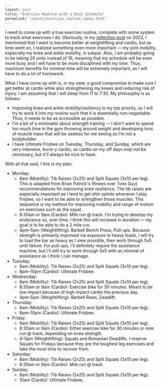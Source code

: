 ```yaml
---
layout: post
title: "Exercise Routine with a Busy Schedule"
permalink: "/posts/exercise_routine_ideas.html"
---
```

I need to come up with a true exercise routine, complete with some system to track what exercises I do. Obviously, in my [reflection post](https://blog.avinashiyer.xyz/posts/reflections_on_2023.html) on 2023, I mentioned that I want to become better at weightlifting and cardio, but as time went on, I realized something even more important — my joint mobility, especially my knee and ankle mobility, is subpar. Also, I am probably going to be taking 20 units instead of 16, meaning that my schedule will be even more busy and I will have to be more disciplined with my time. Thus, maximum benefits for minimal time will be extremely important, as I will have to do a lot of homework.

What I have come up with is, in my view, a good compromise to make sure I get better at cardio while also strengthening my knees and reducing risk of injury. I am assuming that I will sleep from 11 to 7:30. My philosophy is as follows:
- Improving knee and ankle mobility/resiliency is my top priority, so I will try to work it into my routine such that it is essentially non-negotiable. Thus, it needs to be as accessible as possible.
- I'm a bit of a minimalist about strength training — I don't want to spend too much time in the gym throwing around weight and developing tons of muscle mass that will be useless for me seeing as I'm not a bodybuilder.
- I have Ultimate Frisbee on Tuesday, Thursday, and Sunday, which are very intensive, burst-y cardio, so cardio on my off days _may_ not be necessary, but it'll always be nice to have.

With all that said, I this is my plan:
- Monday:
  - 8am (Mobility): Tib Raises (2x25) and Split Squats (3x10 per leg). This is adapted from Brian Patrick's (Knees over Toes Guy) recommendations for improving knee resilience. The tib raises are especially important as I tend to get shin splints whenever I play frisbee, so I want to be able to strengthen those muscles. This sequence is my method for improving mobility and range of motion on exercises such as the squat.
  - 8:30am or 9am (Cardio): Mile run @ track. I'm trying to develop my endurance so, over time, I think this will increase in duration — my goal is to be able to do a 2 mile run.
  - 4pm–5pm (Weightlifting): Barbell Bench Press, Pull-ups. Because strength is primarily improved via exposure to heavy loads, I will try to load the bar as heavy as I view possible, then work through 5x5 until failure. For pull-ups, I'll definitely require the assistance machine, but I'll still try to work through 5x5 with as minimal of assistance as I think I can manage.
- Tuesday:
  - 8am (Mobility): Tib Raises (2x25) and Split Squats (3x10 per leg).
  - 8pm–10pm (Cardio): Ultimate Frisbee.
- Wednesday:
  - 8am (Mobility): Tib Raises (2x25) and Split Squats (3x10 per leg).
  - 8:30am or 9am (Cardio): Exercise bike for 30 minutes. Meant to be low impact because of high impact cardio the previous day.
  - 4pm–5pm (Weightlifting): Barbell Rows, Deadlift.
- Thursday:
  - 8am (Mobility): Tib Raises (2x25) and Split Squats (3x10 per leg).
  - 8pm–10pm (Cardio): Ultimate Frisbee.
- Friday:
  - 8am (Mobility): Tib Raises (2x25) and Split Squats (3x10 per leg).
  - 8:30am or 9am (Cardio): Either exercise bike for 30 minutes or mile run @ track, depending on knee strength.
  - 4–5pm (Weightlifting): Squats and Romanian Deadlifts. I reserve Squats for Fridays because they are the toughest leg exercises and take the most time to recover from.
- Saturday:
  - 8am (Mobility): Tib Raises (2x25) and Split Squats (3x10 per leg).
  - 8:30am or 9am (Cardio): Mile run @ track.
- Sunday:
  - 8am (Mobility): Tib Raises (2x25) and Split Squats (3x10 per leg).
  - 10am (Cardio): Ultimate Frisbee.
